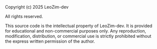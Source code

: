 Copyright (c) 2025 LeoZim-dev

All rights reserved.

This source code is the intellectual property of LeoZim-dev.
It is provided for educational and non-commercial purposes only.
Any reproduction, modification, distribution, or commercial use is strictly prohibited without the express written permission of the author.
